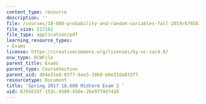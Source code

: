 ```yaml
---
content_type: resource
description: ''
file: /courses/18-600-probability-and-random-variables-fall-2019/6765619f153c4589456e2be97f4d7428_MIT18_600F19_mid2_2017.pdf
file_size: 217162
file_type: application/pdf
learning_resource_types:
- Exams
license: https://creativecommons.org/licenses/by-nc-sa/4.0/
ocw_type: OCWFile
parent_title: Exams
parent_type: CourseSection
parent_uid: 404e31ed-65f7-9ae3-39b0-66e31da833f7
resourcetype: Document
title: 'Spring 2017 18.600 Midterm Exam 2 '
uid: 6765619f-153c-4589-456e-2be97f4d7428
---
```

